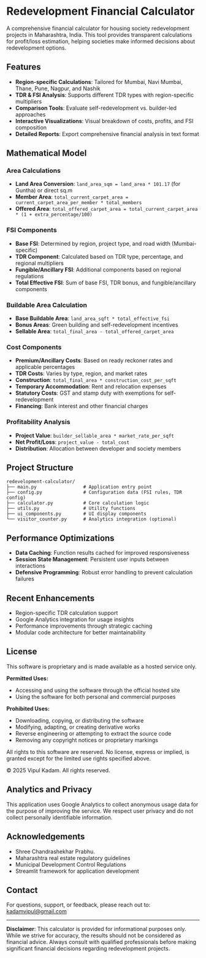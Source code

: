 # Redevelopment Financial Calculator

A comprehensive financial calculator for housing society redevelopment projects in Maharashtra, India. This tool provides transparent calculations for profit/loss estimation, helping societies make informed decisions about redevelopment options.

## Features

- **Region-specific Calculations**: Tailored for Mumbai, Navi Mumbai, Thane, Pune, Nagpur, and Nashik
- **TDR & FSI Analysis**: Supports different TDR types with region-specific multipliers
- **Comparison Tools**: Evaluate self-redevelopment vs. builder-led approaches
- **Interactive Visualizations**: Visual breakdown of costs, profits, and FSI composition
- **Detailed Reports**: Export comprehensive financial analysis in text format

## Mathematical Model

### Area Calculations
- **Land Area Conversion**: `land_area_sqm = land_area * 101.17` (for Guntha) or direct sq.m
- **Member Area**: `total_current_carpet_area = current_carpet_area_per_member * total_members`
- **Offered Area**: `total_offered_carpet_area = total_current_carpet_area * (1 + extra_percentage/100)`

### FSI Components
- **Base FSI**: Determined by region, project type, and road width (Mumbai-specific)
- **TDR Component**: Calculated based on TDR type, percentage, and regional multipliers
- **Fungible/Ancillary FSI**: Additional components based on regional regulations
- **Total Effective FSI**: Sum of base FSI, TDR bonus, and fungible/ancillary components

### Buildable Area Calculation
- **Base Buildable Area**: `land_area_sqft * total_effective_fsi`
- **Bonus Areas**: Green building and self-redevelopment incentives
- **Sellable Area**: `total_final_area - total_offered_carpet_area`

### Cost Components
- **Premium/Ancillary Costs**: Based on ready reckoner rates and applicable percentages
- **TDR Costs**: Varies by type, region, and market rates
- **Construction**: `total_final_area * construction_cost_per_sqft`
- **Temporary Accommodation**: Rent and relocation expenses
- **Statutory Costs**: GST and stamp duty with exemptions for self-redevelopment
- **Financing**: Bank interest and other financial charges

### Profitability Analysis
- **Project Value**: `builder_sellable_area * market_rate_per_sqft`
- **Net Profit/Loss**: `project_value - total_cost`
- **Distribution**: Allocation between developer and society members

## Project Structure
```
redevelopment-calculator/
├── main.py                 # Application entry point
├── config.py               # Configuration data (FSI rules, TDR config)
├── calculator.py           # Core calculation logic
├── utils.py                # Utility functions
├── ui_components.py        # UI display components
└── visitor_counter.py      # Analytics integration (optional)
```

## Performance Optimizations

- **Data Caching**: Function results cached for improved responsiveness
- **Session State Management**: Persistent user inputs between interactions
- **Defensive Programming**: Robust error handling to prevent calculation failures

## Recent Enhancements

- Region-specific TDR calculation support
- Google Analytics integration for usage insights
- Performance improvements through strategic caching
- Modular code architecture for better maintainability

## License

This software is proprietary and is made available as a hosted service only. 

**Permitted Uses:**
- Accessing and using the software through the official hosted site
- Using the software for both personal and commercial purposes

**Prohibited Uses:**
- Downloading, copying, or distributing the software
- Modifying, adapting, or creating derivative works
- Reverse engineering or attempting to extract the source code
- Removing any copyright notices or proprietary markings

All rights to this software are reserved. No license, express or implied, is granted except for the limited use rights specified above.

© 2025 Vipul Kadam. All rights reserved.

## Analytics and Privacy

This application uses Google Analytics to collect anonymous usage data for the purpose of improving the service. We respect user privacy and do not collect personally identifiable information.

## Acknowledgements
- Shree Chandrashekhar Prabhu.
- Maharashtra real estate regulatory guidelines
- Municipal Development Control Regulations
- Streamlit framework for application development

## Contact

For questions, support, or feedback, please reach out to:
kadamvipul@gmail.com

---

**Disclaimer**: This calculator is provided for informational purposes only. While we strive for accuracy, the results should not be considered as financial advice. Always consult with qualified professionals before making significant financial decisions regarding redevelopment projects.